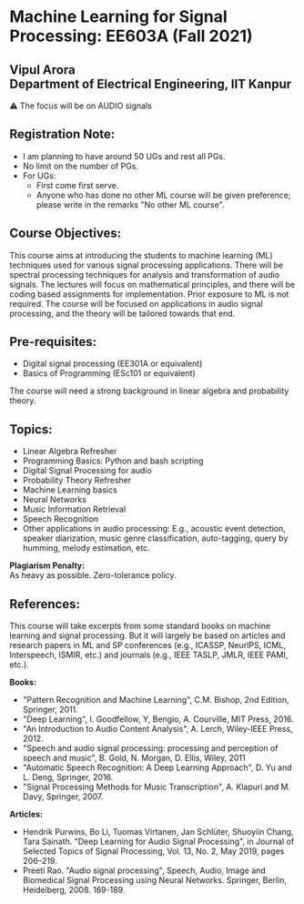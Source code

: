 <!--
<style TYPE="text/css">
code.has-jax {font: inherit; font-size: 100%; background: inherit; border: inherit;}
</style>
<script type="text/x-mathjax-config">
MathJax.Hub.Config({
    tex2jax: {
        inlineMath: [['$','$'], ['\\(','\\)']],
        skipTags: ['script', 'noscript', 'style', 'textarea', 'pre'] // removed 'code' entry
    }
});
MathJax.Hub.Queue(function() {
    var all = MathJax.Hub.getAllJax(), i;
    for(i = 0; i < all.length; i += 1) {
        all[i].SourceElement().parentNode.className += ' has-jax';
    }
});
</script>
<script type="text/javascript" src="https://cdnjs.cloudflare.com/ajax/libs/mathjax/2.7.4/MathJax.js?config=TeX-AMS_HTML-full"></script>

**Estimated Enrollment:** 40
-->
# Machine Learning for Signal Processing: EE603A (Fall 2021)

## Vipul Arora <br> Department of Electrical Engineering, IIT Kanpur
&#9888; The focus will be on AUDIO signals 

<!--
:warning:
**Units:** 3-0-0-0-9 (3 hours lecture; total 9 credits)
Course link: https://hello.iitk.ac.in/course/ee698v

## TAs:
Vishal 	- vishalku@ <br>
Sumit 	- krsumit@ <br>
Vikas 	- kvikas@ <br>
Adhiraj 	- adhiraj@ <br>
Swati 	- swatisn@ <br>
Akash 	-	aaapare@ <br>
Sagnik - sagnikm@ <br>
-->
## Registration Note: 
- I am planning to have around 50 UGs and rest all PGs. 
- No limit on the number of PGs.
- For UGs:
  - First come first serve.
  - Anyone who has done no other ML course will be given preference; please write in the remarks "No other ML course".

## Course Objectives:
  This course aims at introducing the students to
  machine learning (ML) techniques used for various signal
  processing applications. There will be spectral processing techniques 
  for analysis and transformation of audio signals. The lectures will
  focus on mathematical principles, and there will be coding based
  assignments for implementation. Prior exposure to ML is not
  required. The course will be focused on applications in audio signal
  processing, and the theory will be tailored towards that end. 

## Pre-requisites:
- Digital signal processing (EE301A or equivalent)
- Basics of Programming (ESc101 or equivalent)

The course will need a strong background in linear algebra and probability theory.

## Topics:

- Linear Algebra Refresher                  
- Programming Basics: Python and bash scripting
- Digital Signal Processing for audio 
- Probability Theory Refresher 
- Machine Learning basics                   
- Neural Networks      
- Music Information Retrieval 
- Speech Recognition   
- Other applications in audio processing: E.g., acoustic event detection, speaker diarization, music genre classification, auto-tagging, query by humming, melody estimation, etc.

<!-- 
<sup>1</sup> Supervised and Unsupervised learning, Linear Classification and Regression, Evaluation Metrics 
<sup>2</sup> Multi-class classification and Multi-label classification, different kinds of non-linearities, objective functions and learning methods 
<sup>2</sup> Hidden Markov Models, Finite State Transducers and Dynamic Programming


## Grading Scheme
1. Continuous Assessment – 50% <br>
Assignments, Quizzes
2. Mid-semester Exam – 20% <br>
Written and/or oral exam
3. End-semester Exam – 30% <br>
Written exam and/or project submission

There may be oral exams or viva via video chat or phone call.
-->

**Plagiarism Penalty:**<br>
As heavy as possible. Zero-tolerance policy.

## References:
  This course will take excerpts from some standard books on machine
  learning and signal processing. But it will largely be based on
  articles and research papers in ML and SP conferences (e.g., ICASSP,
  NeurIPS, ICML, Interspeech, ISMIR, etc.) and journals (e.g., IEEE
  TASLP, JMLR, IEEE PAMI, etc.). 

**Books:**

  - "Pattern Recognition and Machine Learning", C.M. Bishop, 2nd
    Edition, Springer, 2011.  
  - "Deep Learning", I. Goodfellow, Y, Bengio, A. Courville, MIT Press, 2016.
  - "An Introduction to Audio Content Analysis", A. Lerch, Wiley-IEEE Press, 2012.
  - "Speech and audio signal processing: processing and perception of speech and music",
    B. Gold, N. Morgan, D. Ellis, Wiley, 2011
  - "Automatic Speech Recognition: A Deep Learning Approach", D. Yu
    and L. Deng, Springer, 2016. 
  - "Signal Processing Methods for Music Transcription", A. Klapuri 
    and M. Davy, Springer, 2007.

**Articles:**

  - Hendrik Purwins, Bo Li, Tuomas Virtanen, Jan Schlüter, Shuoyiin Chang, Tara Sainath. 
    "Deep Learning for Audio Signal Processing", in
    Journal of Selected Topics of Signal Processing, Vol. 13, No. 2, May 2019,
    pages 206–219.
  - Preeti Rao. "Audio signal processing", Speech, Audio, Image and Biomedical Signal 
    Processing using Neural Networks. Springer, Berlin, Heidelberg, 2008. 169-189.
<!--
  - https://ccrma.stanford.edu/~jos/sasp/
  - "Deep Learning", I. Goodfellow, Y, Bengio, A. Courville, MIT
    Press, 2016. 
  - https://www.youtube.com/watch?v=0ALKGR0I5MA - Basic Sound Processing in Python | SciPy 2015 | Allen Downey
  - Introduction to Audio Analysis: MATLAB approach, Theodoros Giannakopoulos and Aggelos Pikrakis
  - "Introduction to Audio Signal Processing", Warren L. G. Koontz,
    RIT Press, 2016.

  - https://opensource.com/article/19/9/audio-processing-machine-learning-python

-->
